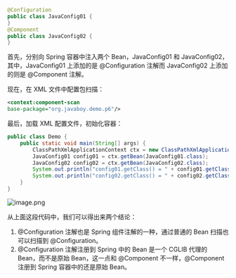 ```java

@Configuration
public class JavaConfig01 {
}
@Component
public class JavaConfig02 {
}

```

首先，分别向 Spring 容器中注入两个 Bean，JavaConfig01 和 JavaConfig02，其中，JavaConfig01 上添加的是 @Configuration 注解而 JavaConfig02 上添加的则是 @Component 注解。

现在，在 XML 文件中配置包扫描：

```xml
<context:component-scan 
base-package="org.javaboy.demo.p6"/>

```

最后，加载 XML 配置文件，初始化容器：

```java
public class Demo {
    public static void main(String[] args) {
        ClassPathXmlApplicationContext ctx = new ClassPathXmlApplicationContext("beans_demo.xml");
        JavaConfig01 config01 = ctx.getBean(JavaConfig01.class);
        JavaConfig02 config02 = ctx.getBean(JavaConfig02.class);
        System.out.println("config01.getClass() = " + config01.getClass());
        System.out.println("config02.getClass() = " + config02.getClass());
    }
}

```


![image.png](assets/image.png)


从上面这段代码中，我们可以得出来两个结论：

1. @Configuration 注解也是 Spring 组件注解的一种，通过普通的 Bean 扫描也可以扫描到 @Configuration。
2. @Configuration 注解注册到 Spring 中的 Bean 是一个 CGLIB 代理的 Bean，而不是原始 Bean，这一点和 @Component 不一样，@Component 注册到 Spring 容器中的还是原始 Bean。
